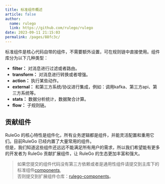 ```yaml
---
title: 标准组件概述
article: false
author: 
  name: rulego
  link: https://github.com/rulego/rulego
date: 2023-09-11 21:15:03
permalink: /pages/88fc3c/
---
```


标准组件是核心代码自带的组件，不需要额外设置，可在规则链中直接使用。组件库分为以下几种类型：
* **filter：** 对消息进行过滤或者路由。
* **transform：** 对消息进行转换或者增强。
* **action：** 执行某些动作。
* **external：** 和第三方系统/协议进行集成，例如：调用kafka、第三方api、第三方系统等。
* **stats：** 数据分析统计，数据聚合计算。
* **flow：** 子规则链。

## 贡献组件

RuleGo 的核心特性是组件化，所有业务逻辑都是组件，并能灵活配置和重用它们。目前RuleGo 已经内置了大量常用的组件。     
但是，我们知道这些组件还远远不能满足所有用户的需求，所以我们希望能有更多的开发者为 RuleGo 贡献扩展组件，让 RuleGo 的生态更加丰富和强大。

> 如果您提交的组件代码没有第三方依赖或者是通用性组件请提交到主库下的标准组件[components](https://github.com/rulego/rulego),     
> 否则提交到扩展组件仓库：[rulego-components](https://github.com/rulego/rulego-components)。